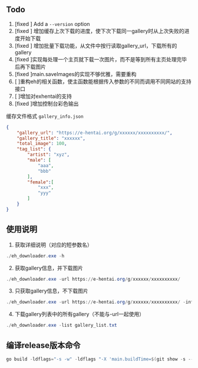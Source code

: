 ## Todo

1. [fixed ] Add a `--version` option
2. [fixed ] 增加缓存上次下载的进度，使下次下载同一gallery时从上次失败的进度开始下载
3. [fixed ] 增加批量下载功能，从文件中按行读取gallery_url，下载所有的gallery
4. [fixed ]实现每处理一个主页就下载一次图片，而不是等到所有主页处理完毕后再下载图片
5. [fixed ]main.saveImages的实现不够优雅，需要重构
6. [  ]重构eh的相关函数，使主函数能根据传入参数的不同而调用不同网站的支持接口
7. [  ]增加对exhentai的支持
8. [fixed ]增加控制台彩色输出

缓存文件格式
`gallery_info.json`
```json
{
    "gallery_url": "https://e-hentai.org/g/xxxxxx/xxxxxxxxxx/",
    "gallery_title": "xxxxxx",
    "total_image": 100,
    "tag_list": {
        "artist": "xyz",
        "male": [
            "aaa",
            "bbb"
        ],
        "female":[
            "xxx",
            "yyy"
        ]
    }
}
```

##  使用说明
1. 获取详细说明（对应的短参数名）
```powershell
./eh_downloader.exe -h
```
2. 获取gallery信息，并下载图片
```powershell
./eh_downloader.exe -url https://e-hentai.org/g/xxxxxx/xxxxxxxxxx/
```
3. 只获取gallery信息，不下载图片
```powershell
./eh_downloader.exe -url https://e-hentai.org/g/xxxxxx/xxxxxxxxxx/ -info true
```
4. 下载gallery列表中的所有gallery（不能与-url一起使用）
```powershell
./eh_downloader.exe -list gallery_list.txt
```
## 编译release版本命令

```powershell
go build -ldflags="-s -w" -ldflags "-X 'main.buildTime=$(git show -s --format=%cd)' -X 'main.goVersion=$(go version)'" -o eh_downloader.exe main.go
```